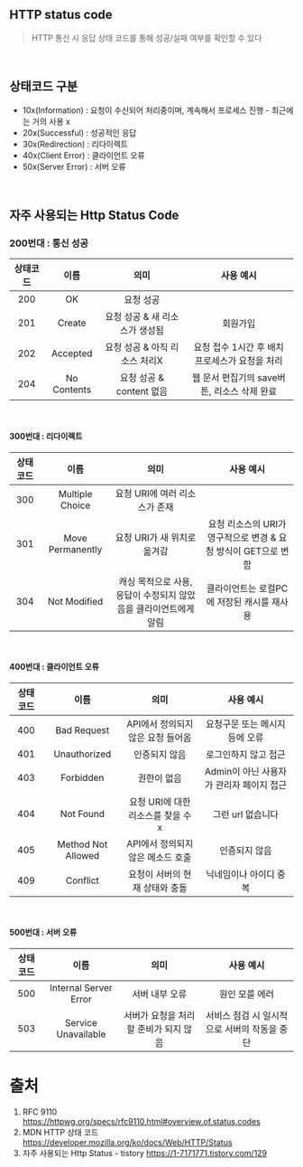 ## HTTP status code

> HTTP 통신 시 응답 상태 코드를 통해 성공/실패 여부를 확인할 수 있다

<br>

## 상태코드 구분

- 10x(Information) : 요청이 수신되어 처리중이며, 계속해서 프로세스 진행 - 최근에는 거의 사용 x
- 20x(Successful) : 성공적인 응답
- 30x(Redirection) : 리다이렉트
- 40x(Client Error) : 클라이언트 오류
- 50x(Server Error) : 서버 오류

<br>

## 자주 사용되는 Http Status Code

### 200번대 : 통신 성공

| 상태코드 |    이름     |         의미         |            사용 예시            |
| :------: | :---------: |:------------------:|:---------------------------:|
|   200    |     OK      |       요청 성공        |                             |
|   201    |   Create    | 요청 성공 & 새 리소스가 생성됨 |            회원가입             |
|   202    |  Accepted   | 요청 성공 & 아직 리소스 처리X | 요청 접수 1시간 후 배치 프로세스가 요청을 처리 |
|   204    | No Contents | 요청 성공 & content 없음 | 웹 문서 편집기의 save버튼, 리소스 삭제 완료 |

<br>

#### 300번대 : 리다이렉트
| 상태코드 |       이름       |                  의미                  |                  사용 예시                  |
| :------: | :--------------: |:------------------------------------:|:---------------------------------------:|
|   300    | Multiple Choice  |          요청 URI에 여러 리소스가 존재          |                                         |
|   301    | Move Permanently |          요청 URI가 새 위치로 옮겨감           | 요청 리소스의 URI가 영구적으로 변경 & 요청 방식이 GET으로 변함 |
|   304    |   Not Modified   | 캐싱 목적으로 사용, 응답이 수정되지 않았음을 클라이언트에게 알림 |        클라이언트는 로컬PC에 저장된 캐시를 재사용         |

<br>

#### 400번대 : 클라이언트 오류

| 상태코드 |        이름        |           의미           |           사용 예시           |
| :------: | :----------------: |:----------------------:|:-------------------------:|
|   400    |    Bad Request     |  API에서 정의되지 않은 요청 들어옴  |     요청구문 또는 메시지 등에 오류     |
|   401    |    Unauthorized    |        인증되지 않음         |        로그인하지 않고 접근        |
|   403    |     Forbidden      |         권한이 없음         | Admin이 아닌 사용자가 관리자 페이지 접근 |
|   404    |     Not Found      | 요청 URI에 대한 리소스를 찾을 수 x |        그런 url 없습니다        |
|   405    | Method Not Allowed |  API에서 정의되지 않은 메소드 호출  |          인증되지 않음          |
|   409    |      Conflict      |   요청이 서버의 현재 상태와 충돌    |       닉네임이나 아이디 중복        |

<br>

#### 500번대 : 서버 오류

| 상태코드 |         이름          |          의미           |           사용 예시           |
| :------: | :-------------------: |:---------------------:|:-------------------------:|
|   500    | Internal Server Error |       서버 내부 오류        |         원인 모를 에러          |
|   503    |  Service Unavailable  | 서버가 요청을 처리할 준비가 되지 않음 | 서비스 점검 시 일시적으로 서버의 작동을 중단 |


# 출처

1. RFC 9110
   https://httpwg.org/specs/rfc9110.html#overview.of.status.codes
2. MDN HTTP 상태 코드
   https://developer.mozilla.org/ko/docs/Web/HTTP/Status
3. 자주 사용되는 Http Status - tistory
   https://1-7171771.tistory.com/129

